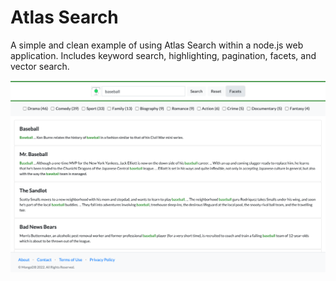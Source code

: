 # Atlas Search

A simple and clean example of using Atlas Search within a node.js web application. Includes keyword search, highlighting, pagination, facets, and vector search.

<img src="images/demo-screenshot.png" alt="Atlas Search Demo App" width="800"/>

